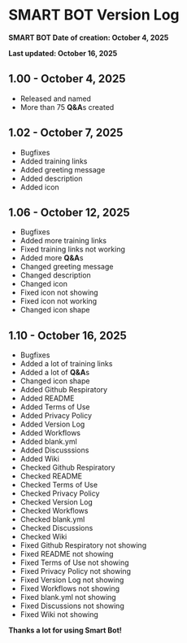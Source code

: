 # SMART BOT Version Log
**SMART BOT Date of creation: October 4, 2025**

**Last updated: October 16, 2025**

1.00 - October 4, 2025
-
- Released and named
- More than 75 **Q&A**s created

1.02 - October 7, 2025
-
- Bugfixes
- Added training links
- Added greeting message
- Added description
- Added icon

1.06 - October 12, 2025
-
- Bugfixes
- Added more training links
- Fixed training links not working
- Added more **Q&A**s
- Changed greeting message
- Changed description
- Changed icon
- Fixed icon not showing
- Fixed icon not working
- Changed icon shape

1.10 - October 16, 2025
-
- Bugfixes
- Added a lot of training links
- Added a lot of **Q&A**s
- Changed icon shape
- Added Github Respiratory
- Added README
- Added Terms of Use
- Added Privacy Policy
- Added Version Log
- Added Workflows
- Added blank.yml
- Added Discusssions
- Added Wiki
- Checked Github Respiratory
- Checked README
- Checked Terms of Use
- Checked Privacy Policy
- Checked Version Log
- Checked Workflows
- Checked blank.yml
- Checked Discussions
- Checked Wiki
- Fixed Github Respiratory not showing
- Fixed README not showing
- Fixed Terms of Use not showing
- Fixed Privacy Policy not showing
- Fixed Version Log not showing
- Fixed Workflows not showing
- Fixed blank.yml not showing
- Fixed Discussions not showing
- Fixed Wiki not showing

**Thanks a lot for using Smart Bot!**
